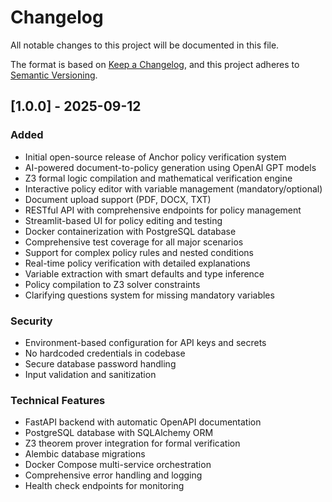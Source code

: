 # Changelog

All notable changes to this project will be documented in this file.

The format is based on [Keep a Changelog](https://keepachangelog.com/en/1.0.0/),
and this project adheres to [Semantic Versioning](https://semver.org/spec/v2.0.0.html).

## [1.0.0] - 2025-09-12

### Added
- Initial open-source release of Anchor policy verification system
- AI-powered document-to-policy generation using OpenAI GPT models
- Z3 formal logic compilation and mathematical verification engine
- Interactive policy editor with variable management (mandatory/optional)
- Document upload support (PDF, DOCX, TXT)
- RESTful API with comprehensive endpoints for policy management
- Streamlit-based UI for policy editing and testing
- Docker containerization with PostgreSQL database
- Comprehensive test coverage for all major scenarios
- Support for complex policy rules and nested conditions
- Real-time policy verification with detailed explanations
- Variable extraction with smart defaults and type inference
- Policy compilation to Z3 solver constraints
- Clarifying questions system for missing mandatory variables

### Security
- Environment-based configuration for API keys and secrets
- No hardcoded credentials in codebase
- Secure database password handling
- Input validation and sanitization

### Technical Features
- FastAPI backend with automatic OpenAPI documentation
- PostgreSQL database with SQLAlchemy ORM
- Z3 theorem prover integration for formal verification
- Alembic database migrations
- Docker Compose multi-service orchestration
- Comprehensive error handling and logging
- Health check endpoints for monitoring